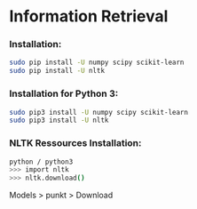 Information Retrieval
=====================

### Installation:

```bash
sudo pip install -U numpy scipy scikit-learn
sudo pip install -U nltk
```

### Installation for Python 3:

```bash
sudo pip3 install -U numpy scipy scikit-learn
sudo pip3 install -U nltk
```

### NLTK Ressources Installation:

```bash
python / python3
>>> import nltk
>>> nltk.download()
```

Models > punkt > Download